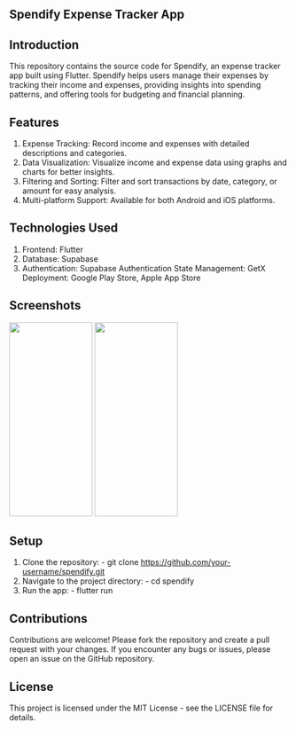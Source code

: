 ## Spendify Expense Tracker App

## Introduction
  This repository contains the source code for Spendify, an expense tracker app built using Flutter. 
  Spendify helps users manage their expenses by tracking their income and expenses, providing insights
  into spending patterns, and offering tools for budgeting and financial planning.

## Features  
  1) Expense Tracking: Record income and expenses with detailed descriptions and categories.
  2) Data Visualization: Visualize income and expense data using graphs and charts for better insights.
  3) Filtering and Sorting: Filter and sort transactions by date, category, or amount for easy analysis.
  4) Multi-platform Support: Available for both Android and iOS platforms.

## Technologies Used
  1) Frontend: Flutter
  2) Database: Supabase
  3) Authentication: Supabase Authentication
  State Management: GetX
  Deployment: Google Play Store, Apple App Store

## Screenshots
<img src="https://github.com/Ankit180898/spendify/assets/48925155/617a4535-1f67-451c-9cf9-7700d092f737" width="150" height="350">

<img src="https://github.com/Ankit180898/spendify/assets/48925155/593fdf98-7c0b-4abb-98ee-79c2667fe4b1" width="150" height="350">


## Setup
  1) Clone the repository:
    - git clone https://github.com/your-username/spendify.git
  2) Navigate to the project directory:
    - cd spendify
  3) Run the app:
    - flutter run

## Contributions
   Contributions are welcome! Please fork the repository and create a pull request with your changes. 
   If you encounter any bugs or issues, please open an issue on the GitHub repository.

## License
  This project is licensed under the MIT License - see the LICENSE file for details.
